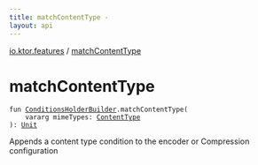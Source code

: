 ```yaml
---
title: matchContentType - 
layout: api
---
```


<div class='api-docs-breadcrumbs'><a href="index.html">io.ktor.features</a> / <a href="./match-content-type.html">matchContentType</a></div>

# matchContentType

<div class="signature"><code><span class="keyword">fun </span><a href="-conditions-holder-builder/index.html"><span class="identifier">ConditionsHolderBuilder</span></a><span class="symbol">.</span><span class="identifier">matchContentType</span><span class="symbol">(</span><br/>&nbsp;&nbsp;&nbsp;&nbsp;<span class="keyword">vararg</span> <span class="parameterName" id="io.ktor.features$matchContentType(io.ktor.features.ConditionsHolderBuilder, kotlin.Array((io.ktor.http.ContentType)))/mimeTypes">mimeTypes</span><span class="symbol">:</span>&nbsp;<a href="../io.ktor.http/-content-type/index.html"><span class="identifier">ContentType</span></a><br/><span class="symbol">)</span><span class="symbol">: </span><a href="https://kotlinlang.org/api/latest/jvm/stdlib/kotlin/-unit/index.html"><span class="identifier">Unit</span></a></code></div>

Appends a content type condition to the encoder or Compression configuration

